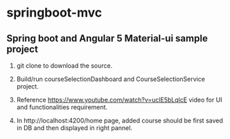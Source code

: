 # springboot-mvc
## Spring boot and Angular 5 Material-ui sample project  ##

1. git clone to download the source.

2. Build/run courseSelectionDashboard and CourseSelectionService project.

3. Reference https://www.youtube.com/watch?v=uclE5bLqlcE video for UI and functionalities requirement.

4. In http://localhost:4200/home page, added course should be first saved in DB and then displayed in right pannel.